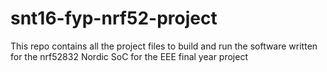 # snt16-fyp-nrf52-project
This repo contains all the project files to build and run the software written for the nrf52832 Nordic SoC for the EEE final year project
